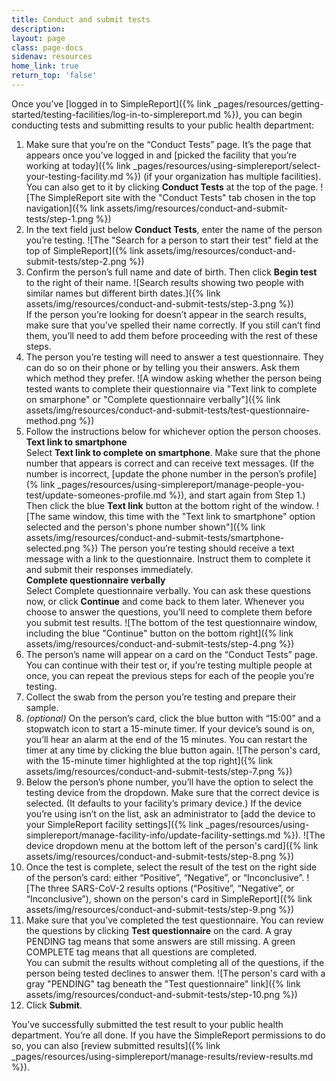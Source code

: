 ```yaml
---
title: Conduct and submit tests
description:
layout: page
class: page-docs
sidenav: resources
home_link: true
return_top: 'false'
---
```


Once you’ve [logged in to SimpleReport]({% link _pages/resources/getting-started/testing-facilities/log-in-to-simplereport.md %}), you can begin conducting tests and submitting results to your public health department:

1. Make sure that you’re on the “Conduct Tests” page. It’s the page that appears once you’ve logged in and [picked the facility that you’re working at today]({% link _pages/resources/using-simplereport/select-your-testing-facility.md %}) (if your organization has multiple facilities). You can also get to it by clicking **Conduct Tests** at the top of the page.
![The SimpleReport site with the "Conduct Tests" tab chosen in the top navigation]({% link assets/img/resources/conduct-and-submit-tests/step-1.png %})
2. In the text field just below **Conduct Tests**, enter the name of the person you’re testing.
![The "Search for a person to start their test" field at the top of SimpleReport]({% link assets/img/resources/conduct-and-submit-tests/step-2.png %})
3. Confirm the person’s full name and date of birth. Then click **Begin test** to the right of their name.
![Search results showing two people with similar names but different birth dates.]({% link assets/img/resources/conduct-and-submit-tests/step-3.png %})<br>
If the person you’re looking for doesn’t appear in the search results, make sure that you’ve spelled their name correctly. If you still can’t find them, you’ll need to add them before proceeding with the rest of these steps.
1. The person you’re testing will need to answer a test questionnaire. They can do so on their phone or by telling you their answers. Ask them which method they prefer.
![A window asking whether the person being tested wants to complete their questionnaire via "Text link to complete on smarphone" or "Complete questionnaire verbally"]({% link assets/img/resources/conduct-and-submit-tests/test-questionnaire-method.png %})
2. Follow the instructions below for whichever option the person chooses.<br>
**Text link to smartphone** <br>
Select **Text link to complete on smartphone**. Make sure that the phone number that appears is correct and can receive text messages. (If the number is incorrect, [update the phone number in the person’s profile](% link _pages/resources/using-simplereport/manage-people-you-test/update-someones-profile.md %}), and start again from Step 1.) Then click the blue **Text link** button at the bottom right of the window.
![The same window, this time with the "Text link to smartphone" option selected and the person's phone number shown"]({% link assets/img/resources/conduct-and-submit-tests/smartphone-selected.png %})
The person you’re testing should receive a text message with a link to the questionnaire. Instruct them to complete it and submit their responses immediately.<br>
**Complete questionnaire verbally** <br>
Select Complete questionnaire verbally. You can ask these questions now, or click **Continue** and come back to them later. Whenever you choose to answer the questions, you’ll need to complete them before you submit test results.
![The bottom of the test questionnaire window, including the blue "Continue" button on the bottom right]({% link assets/img/resources/conduct-and-submit-tests/step-4.png %})
5. The person’s name will appear on a card on the “Conduct Tests” page. You can continue with their test or, if you’re testing multiple people at once, you can repeat the previous steps for each of the people you’re testing.
6. Collect the swab from the person you’re testing and prepare their sample.
7. *(optional)* On the person’s card, click the blue button with “15:00” and a stopwatch icon to start a 15-minute timer. If your device’s sound is on, you’ll hear an alarm at the end of the 15 minutes. You can restart the timer at any time by clicking the blue button again.
![The person's card, with the 15-minute timer highlighted at the top right]({% link assets/img/resources/conduct-and-submit-tests/step-7.png %})
8. Below the person’s phone number, you’ll have the option to select the testing device from the dropdown. Make sure that the correct device is selected. (It defaults to your facility’s primary device.) If the device you’re using isn’t on the list, ask an administrator to [add the device to your SimpleReport facility settings]({% link _pages/resources/using-simplereport/manage-facility-info/update-facility-settings.md %}).
![The device dropdown menu at the bottom left of the person's card]({% link assets/img/resources/conduct-and-submit-tests/step-8.png %})
9. Once the test is complete, select the result of the test on the right side of the person’s card: either “Positive”, “Negative”, or “Inconclusive”.
![The three SARS-CoV-2 results options (“Positive”, “Negative”, or “Inconclusive”), shown on the person's card in SimpleReport]({% link assets/img/resources/conduct-and-submit-tests/step-9.png %})
1.   Make sure that you’ve completed the test questionnaire. You can review the questions by clicking **Test questionnaire** on the card. A gray <span class="usa-tag">PENDING</span> tag means that some answers are still missing. A green <span class="usa-tag tag--success">COMPLETE</span> tag means that all questions are completed.<br>
You can submit the results without completing all of the questions, if the person being tested declines to answer them.
![The person's card with a gray "PENDING" tag beneath the "Test questionnaire" link]({% link assets/img/resources/conduct-and-submit-tests/step-10.png %})
1.   Click **Submit**.

You’ve successfully submitted the test result to your public health department. You’re all done. If you have the SimpleReport permissions to do so, you can also [review submitted results]({% link _pages/resources/using-simplereport/manage-results/review-results.md %}).
